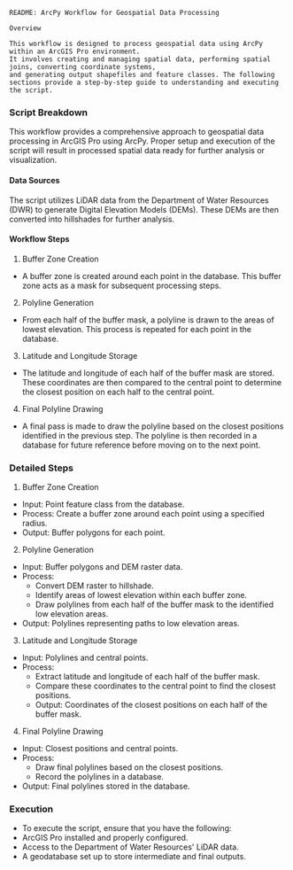 ~~~~~~~~~~~~~~~~~~~~~~~~~~~~~~~~~~~~~~
README: ArcPy Workflow for Geospatial Data Processing

Overview

This workflow is designed to process geospatial data using ArcPy within an ArcGIS Pro environment.
It involves creating and managing spatial data, performing spatial joins, converting coordinate systems,
and generating output shapefiles and feature classes. The following sections provide a step-by-step guide to understanding and executing the script.
~~~~~~~~~~~~~~~~~~~~~~~~~~~~~~~~~~~~~~

### Script Breakdown

This workflow provides a comprehensive approach to geospatial data processing in ArcGIS Pro using ArcPy. 
Proper setup and execution of the script will result in processed spatial data ready for further analysis or visualization.

#### Data Sources

The script utilizes LiDAR data from the Department of Water Resources (DWR) to generate Digital Elevation Models (DEMs). 
These DEMs are then converted into hillshades for further analysis.

#### Workflow Steps
1. Buffer Zone Creation
* A buffer zone is created around each point in the database. This buffer zone acts as a mask for subsequent processing steps.

2. Polyline Generation
* From each half of the buffer mask, a polyline is drawn to the areas of lowest elevation. This process is repeated for each point in the database.

3. Latitude and Longitude Storage
* The latitude and longitude of each half of the buffer mask are stored. These coordinates are then compared to the central point to determine the closest position on each half to the central point.

4. Final Polyline Drawing
* A final pass is made to draw the polyline based on the closest positions identified in the previous step. The polyline is then recorded in a database for future reference before moving on to the next point.

### Detailed Steps
1. Buffer Zone Creation
* Input: Point feature class from the database.
* Process: Create a buffer zone around each point using a specified radius.
* Output: Buffer polygons for each point.

2. Polyline Generation
* Input: Buffer polygons and DEM raster data.
* Process: 
  * Convert DEM raster to hillshade.
  * Identify areas of lowest elevation within each buffer zone.
  * Draw polylines from each half of the buffer mask to the identified low elevation areas.
* Output: Polylines representing paths to low elevation areas.

3. Latitude and Longitude Storage
* Input: Polylines and central points.
* Process:
  * Extract latitude and longitude of each half of the buffer mask.
  * Compare these coordinates to the central point to find the closest positions.
  * Output: Coordinates of the closest positions on each half of the buffer mask.

4. Final Polyline Drawing
* Input: Closest positions and central points.
* Process:
  * Draw final polylines based on the closest positions.
  * Record the polylines in a database.
* Output: Final polylines stored in the database.

### Execution
* To execute the script, ensure that you have the following:
* ArcGIS Pro installed and properly configured.
* Access to the Department of Water Resources' LiDAR data.
* A geodatabase set up to store intermediate and final outputs.
